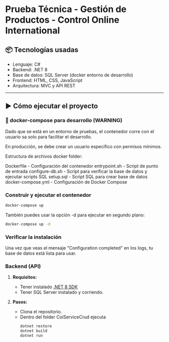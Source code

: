 # Prueba Técnica - Gestión de Productos - Control Online International

## 📦 Tecnologías usadas
- Lenguaje: C#
- Backend: .NET 8
- Base de datos: SQL Server (docker entorno de desarrollo)
- Frontend: HTML, CSS, JavaScript
- Arquitectura: MVC y API REST

---

## ▶️ Cómo ejecutar el proyecto

### 🐳 docker-compose para desarrollo (WARNING)

Dado que se está en un entorno de pruebas, el contenedor corre con el usuario sa solo para facilitar el desarrollo.

En producción, se debe crear un usuario específico con permisos mínimos.

Estructura de archivos docker folder:

Dockerfile - Configuración del contenedor
entrypoint.sh - Script de punto de entrada
configure-db.sh - Script para verificar la base de datos y ejecutar scripts SQL
setup.sql - Script SQL para crear base de datos
docker-compose.yml - Configuración de Docker Compose

### Construir y ejecutar el contenedor
```bash
docker-compose up
```
También puedes usar la opción -d para ejecutar en segundo plano:
```bash
docker-compose up -d
```

### Verificar la instalación
Una vez que veas el mensaje "Configuration completed" en los logs, tu base de datos está lista para usar.

### Backend (API)
1. **Requisitos:**
   - Tener instalado [.NET 8 SDK](https://dotnet.microsoft.com/en-us/download/dotnet/8.0)
   - Tener SQL Server instalado y corriendo.

2. **Pasos:**
   - Clona el repositorio.
   - Dentro del folder CoiServiceCrud ejecuta
      ```bash
      dotnet restore
      dotnet build
      dotnet run
      ```

   [- Abre el proyecto en Visual Studio 2022+ o VS Code con las respectivas extensiones de C#.]: #

   [- Configura la cadena de conexión a tu SQL Server en `appsettings.json`.]: #
   [# - Ejecuta las migraciones para crear la base de datos (si usas Entity Framework).]: #
   [#- Presiona `F5` o usa `dotnet run` para iniciar la API.]: #

